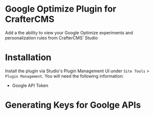 # Google Optimize Plugin for CrafterCMS

Add a the ability to view your Google Optimize experiments and personalization rules from CrafterCMS' Studio 

# Installation

Install the plugin via Studio's Plugin Management UI under `Site Tools` > `Plugin Management`.
You will need the following information:
- Google API Token

# Generating Keys for Goolge APIs
